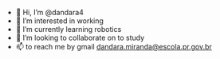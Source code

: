 - 👋 Hi, I’m @dandara4
- 👀 I’m interested in working
- 🌱 I’m currently learning robotics
- 💞️ I’m looking to collaborate on to study
- 📫 to reach me by gmail dandara.miranda@escola.pr.gov.br

<!---
dandara4/dandara4 is a ✨ special ✨ repository because its `README.md` (this file) appears on your GitHub profile.
You can click the Preview link to take a look at your changes.
--->
